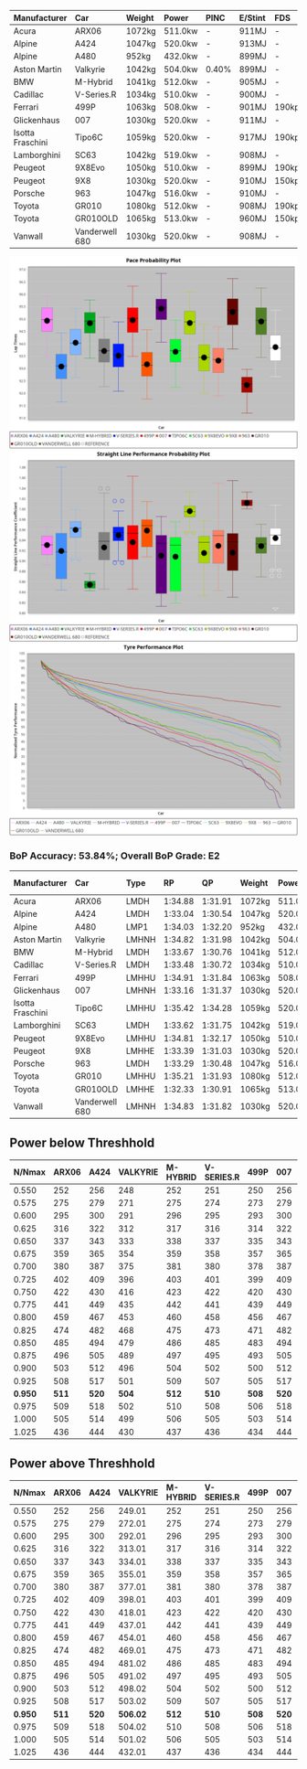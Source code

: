 | Manufacturer     | Car            | Weight | Power   | PINC    | E/Stint | FDS     |
|:-|:-|:-|:-|:-|:-|:-|
| Acura            | ARX06          | 1072kg | 511.0kw |    -    | 911MJ   |    -    |
| Alpine           | A424           | 1047kg | 520.0kw |    -    | 913MJ   |    -    |
| Alpine           | A480           | 952kg  | 432.0kw |    -    | 899MJ   |    -    |
| Aston Martin     | Valkyrie       | 1042kg | 504.0kw | 0.40%   | 899MJ   |    -    |
| BMW              | M-Hybrid       | 1041kg | 512.0kw |    -    | 905MJ   |    -    |
| Cadillac         | V-Series.R     | 1034kg | 510.0kw |    -    | 900MJ   |    -    |
| Ferrari          | 499P           | 1063kg | 508.0kw |    -    | 901MJ   | 190kph  |
| Glickenhaus      | 007            | 1030kg | 520.0kw |    -    | 911MJ   |    -    |
| Isotta Fraschini | Tipo6C         | 1059kg | 520.0kw |    -    | 917MJ   | 190kph  |
| Lamborghini      | SC63           | 1042kg | 519.0kw |    -    | 908MJ   |    -    |
| Peugeot          | 9X8Evo         | 1050kg | 510.0kw |    -    | 899MJ   | 190kph  |
| Peugeot          | 9X8            | 1030kg | 520.0kw |    -    | 910MJ   | 150kph  |
| Porsche          | 963            | 1047kg | 516.0kw |    -    | 910MJ   |    -    |
| Toyota           | GR010          | 1080kg | 512.0kw |    -    | 908MJ   | 190kph  |
| Toyota           | GR010OLD       | 1065kg | 513.0kw |    -    | 960MJ   | 150kph  |
| Vanwall          | Vanderwell 680 | 1030kg | 520.0kw |    -    | 908MJ   |    -    |

![PACECHART](./IMG/CUSTOM.png)
![STRAIGHTLINEPERFORMANCECHART](./IMG/CUSTOM_sp.png)
![TYREPERFORMANCECHART](./IMG/CUSTOM_tw.png)

### BoP Accuracy: 53.84%; Overall BoP Grade: E2
| Manufacturer     | Car            | Type  | RP      | QP      | Weight | Power¹  | Threshhold | PINC    | Power²   | E/Stint | AVG Vmax  | FDS     | RDLC | L/Stint | BOP-Grade | Model Accuracy | Model Points | Match%  | SimDiff |
|:-|:-|:-|:-|:-|:-|:-|:-|:-|:-|:-|:-|:-|:-|:-|:-|:-|:-|:-|:-|
| Acura            | ARX06          | LMDH  | 1:34.88 | 1:31.91 | 1072kg | 511.0kw | 210.0kph   |    -    | 511.00kw |  911MJ  | 295.05kph |    -    | 1.00 | 40      | +E1       | 100.00%        | 996          | 55.68%  | #       |
| Alpine           | A424           | LMDH  | 1:33.04 | 1:30.54 | 1047kg | 520.0kw | 210.0kph   |    -    | 520.00kw |  913MJ  | 295.42kph |    -    | 1.03 | 40      | -Ω1       | 99.37%         | 2056         | 44.67%  | #       |
| Alpine           | A480           | LMP1  | 1:34.03 | 1:32.20 |  952kg | 432.0kw | 210.0kph   |    -    | 432.00kw |  899MJ  | 298.15kph |    -    | 0.98 | 37      | ~A1       | 96.76%         | 1135         | 97.07%  | -0.12   |
| Aston Martin     | Valkyrie       | LMHNH | 1:34.82 | 1:31.98 | 1042kg | 504.0kw | 250.0kph   | 0.40%   | 506.00kw |  899MJ  | 283.60kph |    -    | 1.05 | 40      | +Ω1       | 100.00%        | 247          | 39.51%  | #       |
| BMW              | M-Hybrid       | LMDH  | 1:33.67 | 1:30.76 | 1041kg | 512.0kw | 210.0kph   |    -    | 512.00kw |  905MJ  | 296.92kph |    -    | 1.03 | 40      | -B2       | 99.20%         | 3081         | 81.12%  | #       |
| Cadillac         | V-Series.R     | LMDH  | 1:33.48 | 1:30.72 | 1034kg | 510.0kw | 210.0kph   |    -    | 510.00kw |  900MJ  | 298.83kph |    -    | 1.04 | 40      | -C2       | 99.22%         | 5358         | 70.22%  | #       |
| Ferrari          | 499P           | LMHHU | 1:34.91 | 1:31.84 | 1063kg | 508.0kw | 210.0kph   |    -    | 508.00kw |  901MJ  | 296.23kph | 190kph  | 1.04 | 40      | +D1       | 99.93%         | 6954         | 65.61%  | #       |
| Glickenhaus      | 007            | LMHNH | 1:33.16 | 1:31.37 | 1030kg | 520.0kw | 210.0kph   |    -    | 520.00kw |  911MJ  | 302.56kph |    -    | 0.97 | 40      | -E2       | 94.07%         | 2174         | 53.08%  | +2.31   |
| Isotta Fraschini | Tipo6C         | LMHHU | 1:35.42 | 1:34.28 | 1059kg | 520.0kw | 210.0kph   |    -    | 520.00kw |  917MJ  | 293.37kph | 190kph  | 1.06 | 40      | +Ω2       | 97.73%         | 129          | -2.03%  | #       |
| Lamborghini      | SC63           | LMDH  | 1:33.62 | 1:31.75 | 1042kg | 519.0kw | 210.0kph   |    -    | 519.00kw |  908MJ  | 293.80kph |    -    | 1.06 | 40      | -C1       | 100.00%        | 784          | 75.94%  | #       |
| Peugeot          | 9X8Evo         | LMHHU | 1:34.81 | 1:32.17 | 1050kg | 510.0kw | 210.0kph   |    -    | 510.00kw |  899MJ  | 307.44kph | 190kph  | 1.01 | 40      | +E1       | 100.00%        | 1458         | 57.68%  | #       |
| Peugeot          | 9X8            | LMHHE | 1:33.39 | 1:31.03 | 1030kg | 520.0kw | 210.0kph   |    -    | 520.00kw |  910MJ  | 295.67kph | 150kph  | 1.05 | 40      | -D1       | 98.36%         | 4506         | 65.26%  | +0.15   |
| Porsche          | 963            | LMDH  | 1:33.29 | 1:30.48 | 1047kg | 516.0kw | 210.0kph   |    -    | 516.00kw |  910MJ  | 296.65kph |    -    | 1.03 | 40      | -E1       | 99.87%         | 14199        | 58.77%  | #       |
| Toyota           | GR010          | LMHHU | 1:35.21 | 1:31.93 | 1080kg | 512.0kw | 210.0kph   |    -    | 512.00kw |  908MJ  | 292.47kph | 190kph  | 1.03 | 40      | +E2       | 99.92%         | 5012         | 50.49%  | #       |
| Toyota           | GR010OLD       | LMHHE | 1:32.33 | 1:30.91 | 1065kg | 513.0kw | 210.0kph   |    -    | 513.00kw |  960MJ  | 308.24kph | 150kph  | 1.02 | 40      | -Ω2       | 100.00%        | 351          | -18.39% | -0.27   |
| Vanwall          | Vanderwell 680 | LMHNH | 1:34.83 | 1:31.82 | 1030kg | 520.0kw | 210.0kph   |    -    | 520.00kw |  908MJ  | 297.75kph |    -    | 1.02 | 40      | +D1       | 95.37%         | 639          | 66.81%  | +0.95   |

## Power below Threshhold
| N/Nmax    | ARX06   | A424    | VALKYRIE | M-HYBRID | V-SERIES.R | 499P    | 007     | TIPO6C  | SC63    | 9X8EVO  | 9X8     | 963     | GR010   | GR010OLD | VANDERWELL 680 | ​     | RPM      | A480    |
|:-|:-|:-|:-|:-|:-|:-|:-|:-|:-|:-|:-|:-|:-|:-|:-|:-|:-|:-|
|  0.550    |  252    |  256    |  248     |  252     |  251       |  250    |  256    |  256    |  256    |  251    |  256    |  254    |  252    |  253     |  256           |  ​    |   --     |   -     |
|  0.575    |  275    |  279    |  271     |  275     |  274       |  273    |  279    |  279    |  279    |  274    |  279    |  277    |  275    |  276     |  279           |  ​    |   --     |   -     |
|  0.600    |  295    |  300    |  291     |  296     |  295       |  293    |  300    |  300    |  299    |  295    |  300    |  298    |  296    |  296     |  300           |  ​    |   --     |   -     |
|  0.625    |  316    |  322    |  312     |  317     |  316       |  314    |  322    |  322    |  321    |  316    |  322    |  319    |  317    |  317     |  322           |  ​    |   --     |   -     |
|  0.650    |  337    |  343    |  333     |  338     |  337       |  335    |  343    |  343    |  342    |  337    |  343    |  340    |  338    |  338     |  343           |  ​    |   --     |   -     |
|  0.675    |  359    |  365    |  354     |  359     |  358       |  357    |  365    |  365    |  364    |  358    |  365    |  362    |  359    |  360     |  365           |  ​    |   --     |   -     |
|  0.700    |  380    |  387    |  375     |  381     |  380       |  378    |  387    |  387    |  386    |  380    |  387    |  384    |  381    |  382     |  387           |  ​    |   --     |   -     |
|  0.725    |  402    |  409    |  396     |  403     |  401       |  399    |  409    |  409    |  408    |  401    |  409    |  406    |  403    |  403     |  409           |  ​    |   --     |   -     |
|  0.750    |  422    |  430    |  416     |  423     |  422       |  420    |  430    |  430    |  429    |  422    |  430    |  427    |  423    |  424     |  430           |  ​    |   --     |   -     |
|  0.775    |  441    |  449    |  435     |  442     |  441       |  439    |  449    |  449    |  448    |  441    |  449    |  446    |  442    |  443     |  449           |  ​    |  5000    |  254    |
|  0.800    |  459    |  467    |  453     |  460     |  458       |  456    |  467    |  467    |  466    |  458    |  467    |  463    |  460    |  461     |  467           |  ​    |  5500    |  300    |
|  0.825    |  474    |  482    |  468     |  475     |  473       |  471    |  482    |  482    |  481    |  473    |  482    |  478    |  475    |  476     |  482           |  ​    |  6000    |  335    |
|  0.850    |  485    |  494    |  479     |  486     |  485       |  483    |  494    |  494    |  493    |  485    |  494    |  490    |  486    |  487     |  494           |  ​    |  6500    |  378    |
|  0.875    |  496    |  505    |  489     |  497     |  495       |  493    |  505    |  505    |  504    |  495    |  505    |  501    |  497    |  498     |  505           |  ​    |  7000    |  422    |
|  0.900    |  503    |  512    |  496     |  504     |  502       |  500    |  512    |  512    |  511    |  502    |  512    |  508    |  504    |  505     |  512           |  ​    |  7500    |  433    |
|  0.925    |  508    |  517    |  501     |  509     |  507       |  505    |  517    |  517    |  516    |  507    |  517    |  513    |  509    |  510     |  517           |  ​    |  8000    |  429    |
| **0.950** | **511** | **520** | **504**  | **512**  | **510**    | **508** | **520** | **520** | **519** | **510** | **520** | **516** | **512** | **513**  | **520**        | **​** | **8500** | **432** |
|  0.975    |  509    |  518    |  502     |  510     |  508       |  506    |  518    |  518    |  517    |  508    |  518    |  514    |  510    |  511     |  518           |  ​    |  9000    |  216    |
|  1.000    |  505    |  514    |  499     |  506     |  505       |  503    |  514    |  514    |  513    |  505    |  514    |  510    |  506    |  507     |  514           |  ​    |   --     |   -     |
|  1.025    |  436    |  444    |  430     |  437     |  436       |  434    |  444    |  444    |  443    |  436    |  444    |  441    |  437    |  438     |  444           |  ​    |   --     |   -     |

## Power above Threshhold
| N/Nmax    | ARX06   | A424    | VALKYRIE   | M-HYBRID | V-SERIES.R | 499P    | 007     | TIPO6C  | SC63    | 9X8EVO  | 9X8     | 963     | GR010   | GR010OLD | VANDERWELL 680 | ​     | RPM      | A480    |
|:-|:-|:-|:-|:-|:-|:-|:-|:-|:-|:-|:-|:-|:-|:-|:-|:-|:-|:-|
|  0.550    |  252    |  256    |  249.01    |  252     |  251       |  250    |  256    |  256    |  256    |  251    |  256    |  254    |  252    |  253     |  256           |  ​    |   --     |   -     |
|  0.575    |  275    |  279    |  272.01    |  275     |  274       |  273    |  279    |  279    |  279    |  274    |  279    |  277    |  275    |  276     |  279           |  ​    |   --     |   -     |
|  0.600    |  295    |  300    |  292.01    |  296     |  295       |  293    |  300    |  300    |  299    |  295    |  300    |  298    |  296    |  296     |  300           |  ​    |   --     |   -     |
|  0.625    |  316    |  322    |  313.01    |  317     |  316       |  314    |  322    |  322    |  321    |  316    |  322    |  319    |  317    |  317     |  322           |  ​    |   --     |   -     |
|  0.650    |  337    |  343    |  334.01    |  338     |  337       |  335    |  343    |  343    |  342    |  337    |  343    |  340    |  338    |  338     |  343           |  ​    |   --     |   -     |
|  0.675    |  359    |  365    |  355.01    |  359     |  358       |  357    |  365    |  365    |  364    |  358    |  365    |  362    |  359    |  360     |  365           |  ​    |   --     |   -     |
|  0.700    |  380    |  387    |  377.01    |  381     |  380       |  378    |  387    |  387    |  386    |  380    |  387    |  384    |  381    |  382     |  387           |  ​    |   --     |   -     |
|  0.725    |  402    |  409    |  398.01    |  403     |  401       |  399    |  409    |  409    |  408    |  401    |  409    |  406    |  403    |  403     |  409           |  ​    |   --     |   -     |
|  0.750    |  422    |  430    |  418.01    |  423     |  422       |  420    |  430    |  430    |  429    |  422    |  430    |  427    |  423    |  424     |  430           |  ​    |   --     |   -     |
|  0.775    |  441    |  449    |  437.01    |  442     |  441       |  439    |  449    |  449    |  448    |  441    |  449    |  446    |  442    |  443     |  449           |  ​    |  5000    |  254    |
|  0.800    |  459    |  467    |  454.01    |  460     |  458       |  456    |  467    |  467    |  466    |  458    |  467    |  463    |  460    |  461     |  467           |  ​    |  5500    |  300    |
|  0.825    |  474    |  482    |  469.01    |  475     |  473       |  471    |  482    |  482    |  481    |  473    |  482    |  478    |  475    |  476     |  482           |  ​    |  6000    |  335    |
|  0.850    |  485    |  494    |  481.02    |  486     |  485       |  483    |  494    |  494    |  493    |  485    |  494    |  490    |  486    |  487     |  494           |  ​    |  6500    |  378    |
|  0.875    |  496    |  505    |  491.02    |  497     |  495       |  493    |  505    |  505    |  504    |  495    |  505    |  501    |  497    |  498     |  505           |  ​    |  7000    |  422    |
|  0.900    |  503    |  512    |  498.02    |  504     |  502       |  500    |  512    |  512    |  511    |  502    |  512    |  508    |  504    |  505     |  512           |  ​    |  7500    |  433    |
|  0.925    |  508    |  517    |  503.02    |  509     |  507       |  505    |  517    |  517    |  516    |  507    |  517    |  513    |  509    |  510     |  517           |  ​    |  8000    |  429    |
| **0.950** | **511** | **520** | **506.02** | **512**  | **510**    | **508** | **520** | **520** | **519** | **510** | **520** | **516** | **512** | **513**  | **520**        | **​** | **8500** | **432** |
|  0.975    |  509    |  518    |  504.02    |  510     |  508       |  506    |  518    |  518    |  517    |  508    |  518    |  514    |  510    |  511     |  518           |  ​    |  9000    |  216    |
|  1.000    |  505    |  514    |  501.02    |  506     |  505       |  503    |  514    |  514    |  513    |  505    |  514    |  510    |  506    |  507     |  514           |  ​    |   --     |   -     |
|  1.025    |  436    |  444    |  432.01    |  437     |  436       |  434    |  444    |  444    |  443    |  436    |  444    |  441    |  437    |  438     |  444           |  ​    |   --     |   -     |
